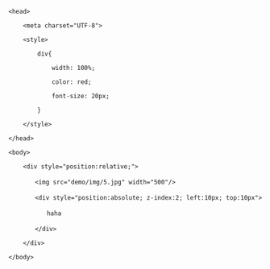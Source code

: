 <!DOCTYPE html>

<html>

    <head>

        <meta charset="UTF-8">

        <style>

            div{

                width: 100%;

                color: red;

                font-size: 20px;

            }

        </style>

    </head>

    <body>

        <div style="position:relative;">

        　　<img src="demo/img/5.jpg" width="500"/>

        　　<div style="position:absolute; z-index:2; left:10px; top:10px">

        　　　　haha

        　　</div>

        </div>

    </body>

</html>
